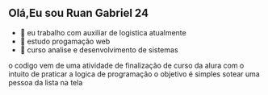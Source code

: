 ## Olá,Eu sou Ruan Gabriel 24


- 🔭 eu trabalho com auxiliar de logistica atualmente
- 🌱 estudo progamação web    
- 👯 curso analise e desenvolvimento de sistemas

<a href="https://mail.google.com/mail/?tab=rm&ogbl"></a>

o codigo vem de uma atividade de finalização de curso da alura
com o intuito de praticar a logica de programação
o objetivo é simples sotear uma pessoa da lista na tela
